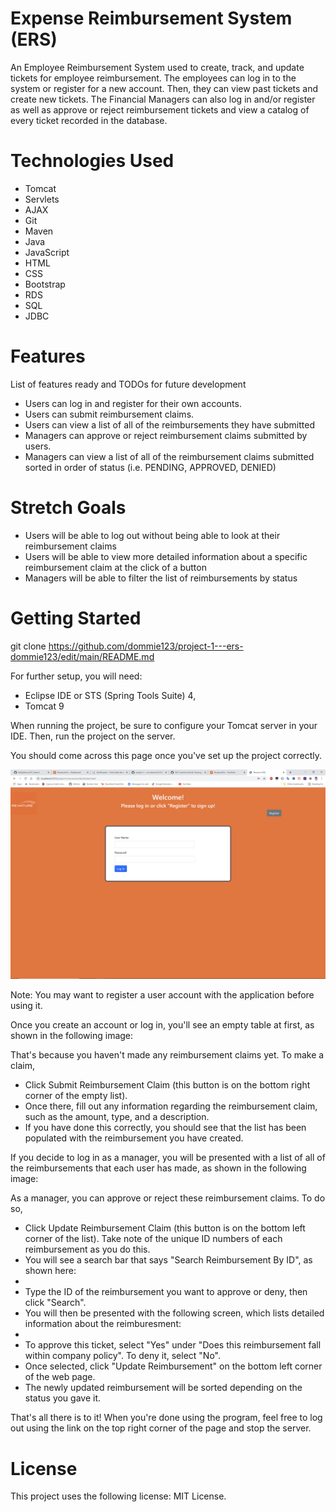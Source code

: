 # Expense Reimbursement System (ERS)
An Employee Reimbursement System used to create, track, and update tickets for employee reimbursement. The employees can log in to the system or register for a new account. Then, they can view past tickets and create new tickets. The Financial Managers can also log in and/or register as well as approve or reject reimbursement tickets and view a catalog of every ticket recorded in the database. 

# Technologies Used
* Tomcat
* Servlets
* AJAX
* Git
* Maven
* Java
* JavaScript
* HTML
* CSS
* Bootstrap
* RDS
* SQL
* JDBC

# Features
List of features ready and TODOs for future development

* Users can log in and register for their own accounts.
* Users can submit reimbursement claims.
* Users can view a list of all of the reimbursements they have submitted
* Managers can approve or reject reimbursement claims submitted by users.
* Managers can view a list of all of the reimbursement claims submitted sorted in order of status (i.e. PENDING, APPROVED, DENIED) 

# Stretch Goals

* Users will be able to log out without being able to look at their reimbursement claims
* Users will be able to view more detailed information about a specific reimbursement claim at the click of a button
* Managers will be able to filter the list of reimbursements by status

# Getting Started
git clone https://github.com/dommie123/project-1---ers-dommie123/edit/main/README.md 

For further setup, you will need: 

* Eclipse IDE or STS (Spring Tools Suite) 4,
* Tomcat 9

When running the project, be sure to configure your Tomcat server in your IDE.
Then, run the project on the server.

You should come across this page once you've set up the project correctly.

<img src="src/main/resources/ers-demo.png" alt="Project Demo" />

Note: You may want to register a user account with the application before using it.

Once you create an account or log in, you'll see an empty table at first, as shown in the following image:

<insert image here>

That's because you haven't made any reimbursement claims yet. To make a claim,
* Click Submit Reimbursement Claim (this button is on the bottom right corner of the empty list).
* Once there, fill out any information regarding the reimbursement claim, such as the amount, type, and a description.
* If you have done this correctly, you should see that the list has been populated with the reimbursement you have created. 

If you decide to log in as a manager, you will be presented with a list of all of the reimbursements that each user has made, as shown in the following image: 

<insert image here>
  
 As a manager, you can approve or reject these reimbursement claims. To do so, 
 * Click Update Reimbursement Claim (this button is on the bottom left corner of the list). Take note of the unique ID numbers of each reimbursement as you do this.
 * You will see a search bar that says "Search Reimbursement By ID", as shown here: 
 * <insert image here>
 * Type the ID of the reimbursement you want to approve or deny, then click "Search".
 * You will then be presented with the following screen, which lists detailed information about the reimburesment:
 * <insert image here>
 * To approve this ticket, select "Yes" under "Does this reimbursement fall within company policy". To deny it, select "No".
 * Once selected, click "Update Reimbursement" on the bottom left corner of the web page.
 * The newly updated reimbursement will be sorted depending on the status you gave it.

That's all there is to it! When you're done using the program, feel free to log out using the link on the top right corner of the page and stop the server. 

# License
This project uses the following license: MIT License.
